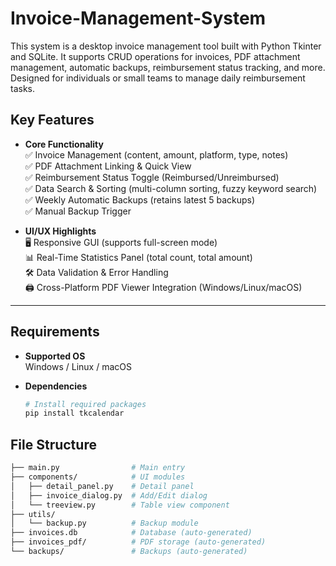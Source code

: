 # Invoice-Management-System
This system is a desktop invoice management tool built with Python Tkinter and SQLite. It supports CRUD operations for invoices, PDF attachment management, automatic backups, reimbursement status tracking, and more. Designed for individuals or small teams to manage daily reimbursement tasks.

## Key Features

- **Core Functionality**  
  ✅ Invoice Management (content, amount, platform, type, notes)  
  ✅ PDF Attachment Linking & Quick View  
  ✅ Reimbursement Status Toggle (Reimbursed/Unreimbursed)  
  ✅ Data Search & Sorting (multi-column sorting, fuzzy keyword search)  
  ✅ Weekly Automatic Backups (retains latest 5 backups)  
  ✅ Manual Backup Trigger  

- **UI/UX Highlights**  
  🖥️ Responsive GUI (supports full-screen mode)  
  📊 Real-Time Statistics Panel (total count, total amount)  
  🛠️ Data Validation & Error Handling  
  🖨️ Cross-Platform PDF Viewer Integration (Windows/Linux/macOS)

---

## Requirements

- **Supported OS**  
  Windows / Linux / macOS

- **Dependencies**  
  ```bash
  # Install required packages
  pip install tkcalendar

## File Structure

```bash
├── main.py                # Main entry
├── components/            # UI modules
│   ├── detail_panel.py    # Detail panel
│   ├── invoice_dialog.py  # Add/Edit dialog
│   └── treeview.py        # Table view component
├── utils/
│   └── backup.py          # Backup module
├── invoices.db            # Database (auto-generated)
├── invoices_pdf/          # PDF storage (auto-generated)
└── backups/               # Backups (auto-generated)
